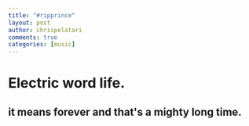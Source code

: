 ```yaml
---
title: "#ripprince"
layout: post
author: chrispelatari
comments: true
categories: [music]
---
```

# Electric word life.

## it means forever and that's a mighty long time.
